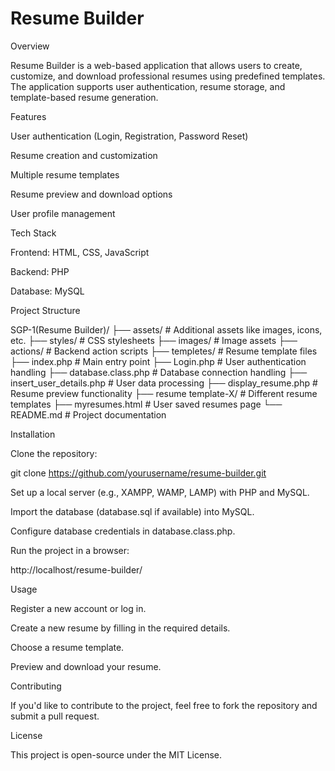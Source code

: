 # Resume Builder


Overview

Resume Builder is a web-based application that allows users to create, customize, and download professional resumes using predefined templates. The application supports user authentication, resume storage, and template-based resume generation.

Features

User authentication (Login, Registration, Password Reset)

Resume creation and customization

Multiple resume templates

Resume preview and download options

User profile management

Tech Stack

Frontend: HTML, CSS, JavaScript

Backend: PHP

Database: MySQL

Project Structure

SGP-1(Resume Builder)/
├── assets/                # Additional assets like images, icons, etc.
├── styles/                # CSS stylesheets
├── images/                # Image assets
├── actions/               # Backend action scripts
├── templetes/             # Resume template files
├── index.php              # Main entry point
├── Login.php              # User authentication handling
├── database.class.php     # Database connection handling
├── insert_user_details.php # User data processing
├── display_resume.php     # Resume preview functionality
├── resume template-X/     # Different resume templates
├── myresumes.html         # User saved resumes page
└── README.md              # Project documentation

Installation

Clone the repository:

git clone https://github.com/yourusername/resume-builder.git

Set up a local server (e.g., XAMPP, WAMP, LAMP) with PHP and MySQL.

Import the database (database.sql if available) into MySQL.

Configure database credentials in database.class.php.

Run the project in a browser:

http://localhost/resume-builder/

Usage

Register a new account or log in.

Create a new resume by filling in the required details.

Choose a resume template.

Preview and download your resume.

Contributing

If you'd like to contribute to the project, feel free to fork the repository and submit a pull request.

License

This project is open-source under the MIT License.
